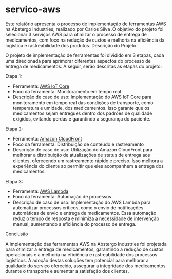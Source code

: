 # servico-aws


Este relatório apresenta o processo de implementação de ferramentas AWS na Abstergo Industries, realizado por Carlos Silva .O objetivo do projeto foi selecionar 3 serviços AWS para otimizar o processo de entrega de medicamentos, com foco na redução de custos e melhoria na eficiência da logística e rastreabilidade dos produtos.
Descrição do Projeto

O projeto de implementação de ferramentas foi dividido em 3 etapas, cada uma direcionada para aprimorar diferentes aspectos do processo de entrega de medicamentos. A seguir, serão descritas as etapas do projeto:

Etapa 1:

  - Ferramenta: [AWS IoT Core](https://aws.amazon.com/pt/iot-core/pricing/)
  - Foco da ferramenta: Monitoramento em tempo real
  - Descrição de caso de uso: Implementação do AWS IoT Core para monitoramento em tempo real das condições de transporte, como temperatura e umidade, dos medicamentos. Isso garante que os medicamentos sejam entregues dentro dos padrões de qualidade exigidos, evitando perdas e garantindo a segurança do paciente.

Etapa 2:

- Ferramenta: [Amazon CloudFront](https://aws.amazon.com/pt/cloudfront/pricing/)
- Foco da ferramenta: Distribuição de conteúdo e rastreamento
- Descrição de caso de uso: Utilização do Amazon CloudFront para melhorar a distribuição de atualizações de status de entrega aos clientes, oferecendo um rastreamento rápido e preciso. Isso melhora a experiência do cliente ao permitir que eles acompanhem a entrega dos medicamentos.

Etapa 3:

- Ferramenta: [AWS Lambda](https://aws.amazon.com/pt/lambda/pricing/)
- Foco da ferramenta: Automação de processos
- Descrição de caso de uso: Implementação do AWS Lambda para automatizar processos críticos, como o envio de notificações automáticas de envio e entrega de medicamentos. Essa automação reduz o tempo de resposta e minimiza a necessidade de intervenção manual, aumentando a eficiência do processo de entrega.

Conclusão

A implementação das ferramentas AWS na Abstergo Industries foi projetada para otimizar a entrega de medicamentos, garantindo a redução de custos operacionais e a melhoria na eficiência e rastreabilidade dos processos logísticos. A adoção destas soluções tem potencial para melhorar a qualidade do serviço oferecido, assegurar a integridade dos medicamentos durante o transporte e aumentar a satisfação dos clientes. 
